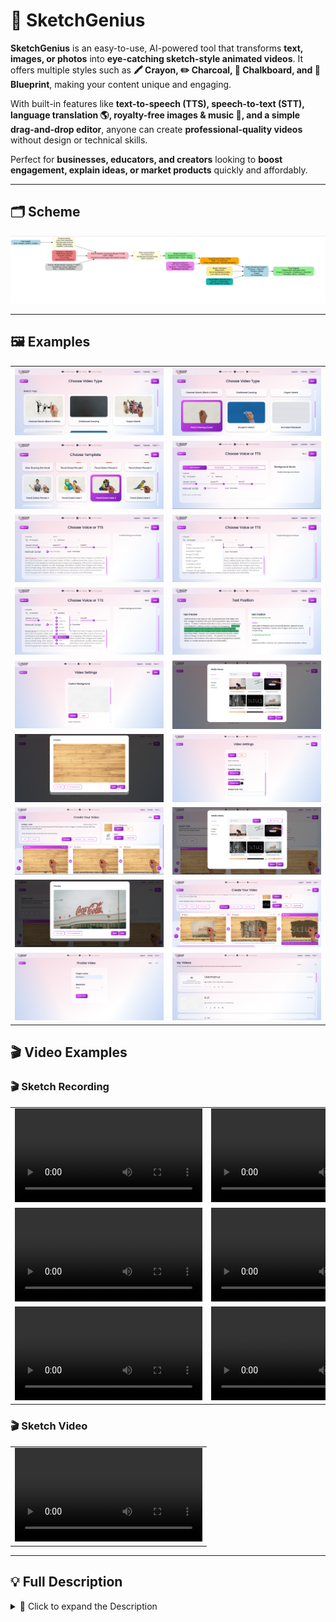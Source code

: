 # 🎨 SketchGenius

**SketchGenius** is an easy-to-use, AI-powered tool that transforms **text, images, or photos** into **eye-catching sketch-style animated videos**. It offers multiple styles such as **🖍️ Crayon, ✏️ Charcoal, 🏫 Chalkboard, and 📐 Blueprint**, making your content unique and engaging.

With built-in features like **text-to-speech (TTS), speech-to-text (STT), language translation 🌎, royalty-free images & music 🎵, and a simple drag-and-drop editor**, anyone can create **professional-quality videos** without design or technical skills.

Perfect for **businesses, educators, and creators** looking to **boost engagement, explain ideas, or market products** quickly and affordably.

---

## 🗂️ Scheme

<img src="./img/img-1.png" alt="Scheme">


---

## 🖼️ Examples

<table>
    <tbody>
        <tr>
            <td><img src="./img/img-2.png" alt="image"></td>
            <td><img src="./img/img-3.png" alt="image"></td>
        </tr>
        <tr>
            <td><img src="./img/img-4.png" alt="image"></td>
            <td><img src="./img/img-5.png" alt="image"></td>
        </tr>
        <tr>
            <td><img src="./img/img-6.png" alt="image"></td>
            <td><img src="./img/img-7.png" alt="image"></td>
        </tr>
        <tr>
            <td><img src="./img/img-8.png" alt="image"></td>
            <td><img src="./img/img-9.png" alt="image"></td>
        </tr>
        <tr>
            <td><img src="./img/img-10.png" alt="image"></td>
            <td><img src="./img/img-11.png" alt="image"></td>
        </tr>
        <tr>
            <td><img src="./img/img-12.png" alt="image"></td>
            <td><img src="./img/img-13.png" alt="image"></td>
        </tr>
        <tr>
            <td><img src="./img/img-14.png" alt="image"></td>
            <td><img src="./img/img-15.png" alt="image"></td>
        </tr>
        <tr>
            <td><img src="./img/img-16.png" alt="image"></td>
            <td><img src="./img/img-17.png" alt="image"></td>
        </tr>
        <tr>
            <td><img src="./img/img-18.png" alt="image"></td>
            <td><img src="./img/img-19.png" alt="image"></td>
        </tr>
    </tbody>
</table>

## 🎬 Video Examples

### 🎬 Sketch Recording

<table>
    <tbody>
        <tr>
            <td>
                <video src=" " controls preload>
                    Your browser does not support the video tag.
                </video>
            </td>
            <td>
                <video src=" " controls preload>
                    Your browser does not support the video tag.
                </video>
            </td>
        </tr>
        <tr>
            <td>
                <video src=" " controls preload>
                    Your browser does not support the video tag.
                </video>
            </td>
            <td>
                <video src=" " controls preload>
                    Your browser does not support the video tag.
                </video>
            </td>
        </tr>
        <tr>
            <td>
                <video src=" " controls preload>
                    Your browser does not support the video tag.
                </video>
            </td>
            <td>
                <video src=" " controls preload>
                    Your browser does not support the video tag.
                </video>
            </td>
        </tr>
    </tbody>
</table>

### 🎬 Sketch Video

<table>
    <tbody>
        <tr>
            <td>
                <video src="https://github.com/user-attachments/assets/2dd78d25-e9fe-45a5-ab17-6d1fae503a54" controls preload>
                    Your browser does not support the video tag.
                </video>
            </td>
        </tr>
    </tbody>
</table>

---

## 💡 Full Description
<details>
<summary>📖 Click to expand the Description</summary>

### Problem
Video marketing and digital storytelling are **critical for engagement**, but producing **high-quality animations** is often:
- 💸 Expensive (hiring animators/freelancers)
- 🖥️ Technically complex (advanced editing skills required)
- 🎨 Creatively limiting (traditional tools lack flexibility)
- 🌍 Limited in multilingual support

### Solution
**SketchGenius** provides a **one-stop platform** to create sketch-style animated videos **quickly and affordably**. Its **AI-driven workflow** automates:
- Sketch rendering
- Voiceover generation
- Translation
- Media integration

✅ Reducing production time from **weeks to minutes** and enabling **multilingual, visually appealing, impactful content** at scale.

---

## 🛠️ Process

### Preprocessing
- Analyze and segment **text, images, or uploaded scripts**
- Auto **color detection, background removal, media optimization**
- Generate **subtitles, watermarks, branding** for personalization

### Text to Sketch Conversion Model (TSCM – Hybrid CNN + RNN)
- **CNNs** for feature extraction
- **RNNs** for sequential rendering
- Transforms **semantic text inputs** into structured sketch scenes
- Maintains **stylistic consistency** across **multiple visual themes**

### Data Augmentation
- **Synthetic text expansion**
- **Multilingual paraphrasing**
- **Image style variations**  
  Ensures reliable performance across **marketing, education, product demos** while keeping **creative uniqueness**.

### Model Selection
- Dynamic selection from **pre-trained sketch & voice models**
- Uses **reinforcement-driven ranking** to optimize:
    - Visual style
    - Narration voice
    - Timing & personalization

### Smart Scene Builder (SSB – RNN + Transformer)
- Combines **RNNs** for temporal sequencing
- Uses **Transformers** for contextual understanding
- Produces **dynamic sketch animations** synchronized with narration

### Training & Validation
- Large multimodal datasets (image, text, sketch)
- Transfer learning & fine-tuning for **new styles & languages**
- Validated with **benchmark sets** for accuracy, timing alignment, and personalization

### Text-to-Sketch Model Training (TTSMT – Transformer-based)
- Transformer-based encoders map **semantic meaning to drawing actions**
- Handles both **static scripts** & **dynamic content**

### Model Validation
- Out-of-distribution testing
- Stress tests with **custom backgrounds, subtitles, voice overlays**
- Optimized for **low-latency rendering**

### Evaluation Metrics
- **Accuracy:** Visual output vs input
- **Visual Quality:** Human & automated scoring
- **Engagement Impact:** Viewer retention & interaction

---

## ⚙️ Technologies

### Computer Vision & Image Processing
- Photo-to-sketch conversion, style transfer, auto-color detection
- Large-scale **image–sketch paired datasets**

### Natural Language Processing (NLP)
- Powers **TTS, STT, multilingual translation**
- Aligns **text scripts with video narration**

### Deep Learning
- **CNNs:** Feature extraction
- **RNNs:** Sequential rendering
- **Transformers:** Mapping text to visual actions

### Generative AI & Style Transfer
- Neural style transfer for **different sketch aesthetics**
- Reinforcement learning ensures **frame consistency**

### Speech Synthesis & Voice AI
- WaveNet-style & Tacotron models
- **Male/female voices, regional accents, translations**

### Cloud Infrastructure
- Docker + Kubernetes microservices
- GPU clusters for **parallel HD rendering**

### Frameworks
- **PyTorch, TensorFlow/Keras** – training & inference
- **OpenCV** – preprocessing
- **FFmpeg** – rendering & export
- **Hugging Face Transformers** – NLP
- **gRPC & REST APIs** – integrations
- **React.js & Node.js** – web interface & backend

---

## 📊 Datasets

### Image–Sketch
- **Sketchy Database:** 75,000+ pairs, 125 categories
- **TU-Berlin Sketch Dataset:** 20,000+ sketches
- **QuickDraw (Google):** 50M sketches

### Speech & Text
- **LibriSpeech ASR Corpus**
- **Common Voice (Mozilla)**
- **Multilingual TEDx**

### Video Engagement
- Proprietary A/B testing datasets (marketing & education)

---

## 🔮 Future Scope
- More **artistic styles**: Watercolor, comic, digital ink
- **Real-time collaboration** for teams
- **AR/VR integration** for immersive experiences
- **Marketplace** for sketch templates & voices
- **Adaptive AI narration** with emotional tone

---

## 📚 References
- Guo et al., *GENIUS: Sketch-based Language Model Pre-training via Extreme and Selective Masking*
- Shillingford et al., *The Sketchy Database: Learning to Retrieve Badly Drawn Bunnies*
- Tan et al., *EfficientDet: Scalable and Efficient Object Detection*

---

💡 **With SketchGenius, creating engaging, sketch-style videos has never been easier!** 🚀

</details>
